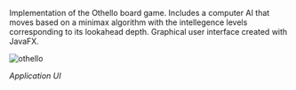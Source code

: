 Implementation of the Othello board game. Includes a computer AI that moves based on a minimax algorithm with the intellegence levels corresponding to its lookahead depth. Graphical user interface created with JavaFX.

![othello](https://github.com/camtamsox/othello-mini-max/assets/109252429/6be8e4f0-e6ef-435f-91c6-fea8e643a9e2)

_Application UI_
